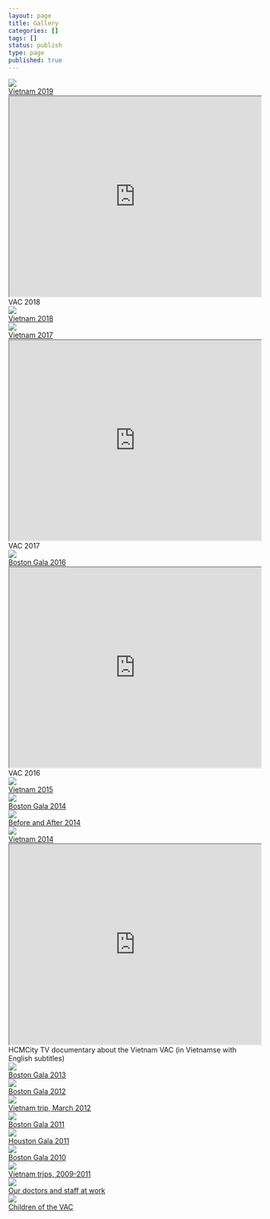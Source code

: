 ```yaml
---
layout: page
title: Gallery
categories: []
tags: []
status: publish
type: page
published: true
---
```


<div class="row">
  <div class="col-sm-12 col-md-12">
    <div class="thumbnail">
      <a href="/media/vietnam-2019">
        <img src="http://vietnamvac.isamonkey.org/gallery/thumbs/thumb-vietnam-2019-800x250.jpg">
        <div class="caption">Vietnam 2019</div>
      </a>
    </div>
  </div>
</div>
<div class="row">
  <div class="col-sm-12 col-md-12">
    <div class="thumbnail">
      <iframe src="http://www.youtube.com/embed/hOHc3b0qcRw?modestbranding=1" allowfullscreen="true" height="400px" width="100%"></iframe>
      <div class="caption">VAC 2018</div>
    </div>
  </div>
</div>
<div class="row">
  <div class="col-sm-12 col-md-12">
    <div class="thumbnail">
      <a href="/media/vietnam-2018">
        <img src="http://vietnamvac.isamonkey.org/gallery/thumbs/thumb-vietnam-2018-800x250.jpg">
        <div class="caption">Vietnam 2018</div>
      </a>
    </div>
  </div>
</div>
<div class="row">
  <div class="col-sm-12 col-md-12">
    <div class="thumbnail">
      <a href="/media/vietnam-2017">
        <img src="http://vietnamvac.isamonkey.org/gallery/thumbs/thumb-vietnam-2017-800x250.jpg">
        <div class="caption">Vietnam 2017</div>
      </a>
    </div>
  </div>
</div>
<div class="row">
  <div class="col-sm-12 col-md-12">
    <div class="thumbnail">
      <iframe src="http://www.youtube.com/embed/jMv8HBjbl-8?modestbranding=1" allowfullscreen="true" height="400px" width="100%"></iframe>
      <div class="caption">VAC 2017</div>
    </div>
  </div>
</div>
<div class="row">
  <div class="col-sm-12 col-md-12">
    <div class="thumbnail">
      <a href="/media/boston-2016">
        <img src="http://vietnamvac.isamonkey.org/gallery/thumbs/thumb-boston-2016-800x250.jpg">
        <div class="caption">Boston Gala 2016</div>
      </a>
    </div>
  </div>
</div>
<div class="row">
  <div class="col-sm-12 col-md-12">
    <div class="thumbnail">
      <iframe src="http://www.youtube.com/embed/qwDcqnTcsqs?modestbranding=1" allowfullscreen="true" height="400px" width="100%"></iframe>
      <div class="caption">VAC 2016</div>
    </div>
  </div>
</div>
<div class="row">
  <div class="col-sm-12 col-md-12">
    <div class="thumbnail">
      <a href="/media/vietnam-2015">
        <img src="http://vietnamvac.isamonkey.org/gallery/thumbs/thumb-vietnam-2015-800x250.jpg">
        <div class="caption">Vietnam 2015</div>
      </a>
    </div>
  </div>
</div>
<div class="row">
  <div class="col-sm-6 col-md-4">
    <div class="thumbnail">
      <a href="/media/boston-2014">
        <img src="http://vietnamvac.isamonkey.org/gallery/thumbs/thumb-boston-2014.png">
        <div class="caption">Boston Gala 2014</div>
      </a>
    </div>
  </div>
  <div class="col-sm-6 col-md-4">
    <div class="thumbnail">
      <a href="/media/before-after-2014" target="_blank">
        <img src="http://vietnamvac.isamonkey.org/gallery/thumbs/thumb-before-after-2014.png">
        <div class="caption">Before and After 2014</div>
      </a>
    </div>
  </div>
  <div class="col-sm-6 col-md-4">
    <div class="thumbnail">
      <a href="/media/vietnam-2014">
        <img src="http://vietnamvac.isamonkey.org/gallery/thumbs/thumb-vietnam-2014.png">
        <div class="caption">Vietnam 2014</div>
      </a>
    </div>
  </div>
</div>
<div class="row">
  <div class="col-sm-12 col-md-12">
    <div class="thumbnail">
      <iframe src="http://www.youtube.com/embed/zyFRjC1I3jY?modestbranding=1" allowfullscreen="true" height="400px" width="100%"></iframe>
      <div class="caption">HCMCity TV documentary about the Vietnam VAC (in Vietnamse with English subtitles)</div>
    </div>
  </div>
</div>
<div class="row">
  <div class="col-sm-6 col-md-4">
    <div class="thumbnail">
      <a href="/media/boston-2013">
        <img src="http://vietnamvac.isamonkey.org/gallery/thumbs/thumb-boston-2013.png">
        <div class="caption">Boston Gala 2013</div>
      </a>
    </div>
  </div>
  <div class="col-sm-6 col-md-4">
    <div class="thumbnail">
      <a href="/media/boston-2012">
        <img src="http://vietnamvac.isamonkey.org/gallery/thumbs/thumb-boston-2012.png">
        <div class="caption">Boston Gala 2012</div>
      </a>
    </div>
  </div>
  <div class="col-sm-6 col-md-4">
    <div class="thumbnail">
      <a href="/media/vietnam-2012">
        <img src="http://vietnamvac.isamonkey.org/gallery/thumbs/thumb-vietnam-2012.png">
        <div class="caption">Vietnam trip, March 2012</div>
      </a>
    </div>
  </div>
</div>
<div class="row">
  <div class="col-sm-6 col-md-4">
    <div class="thumbnail">
      <a href="/media/boston-2011">
        <img src="http://vietnamvac.isamonkey.org/gallery/thumbs/thumb-boston-2011.png">
        <div class="caption">Boston Gala 2011</div>
      </a>
    </div>
  </div>
  <div class="col-sm-6 col-md-4">
    <div class="thumbnail">
      <a href="/media/houston-2011">
        <img src="http://vietnamvac.isamonkey.org/gallery/thumbs/thumb-houston-2011.png">
        <div class="caption">Houston Gala 2011</div>
      </a>
    </div>
  </div>
  <div class="col-sm-6 col-md-4">
    <div class="thumbnail">
      <a href="/media/boston-2010">
        <img src="http://vietnamvac.isamonkey.org/gallery/thumbs/thumb-boston-2010.png">
        <div class="caption">Boston Gala 2010</div>
      </a>
    </div>
  </div>
</div>
<div class="row">
  <div class="col-sm-6 col-md-4">
    <div class="thumbnail">
      <a href="/media/vietnam-2009-2011">
        <img src="http://vietnamvac.isamonkey.org/gallery/thumbs/thumb-vietnam-2009-2011.png">
        <div class="caption">Vietnam trips, 2009-2011</div>
      </a>
    </div>
  </div>
  <div class="col-sm-6 col-md-4">
    <div class="thumbnail">
      <a href="/media/doctors-at-work">
        <img src="http://vietnamvac.isamonkey.org/gallery/thumbs/thumb-doctors.png">
        <div class="caption">Our doctors and staff at work</div>
      </a>
    </div>
  </div>
  <div class="col-sm-6 col-md-4">
    <div class="thumbnail">
      <a href="/media/children-of-vac">
        <img src="http://vietnamvac.isamonkey.org/gallery/thumbs/thumb-children-of-vac.png">
        <div class="caption">Children of the VAC</div>
      </a>
    </div>
  </div>
</div>



